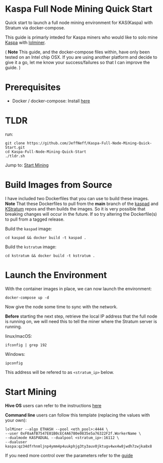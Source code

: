 # Kaspa Full Node Mining Quick Start

Quick start to launch a full node mining environment for KAS(Kaspa) with Stratum via docker-compose.

This guide is primarly inteded for Kaspa miners who would like to solo mine [Kaspa](https://kaspanet.org/) with [lolminer](https://github.com/Lolliedieb/lolMiner-releases/wiki/lolMiner-1.43-dual-and-split-mining-options).

( **Note** This guide, and the docker-compose files within, have only been tested on an Intel chip OSX. If you are using another platform and decide to give it a go, let me know your success/failures so that I can improve the guide. )

# Prerequisites

- Docker / docker-compose: Install [here](https://www.docker.com/products/docker-desktop/)

# TLDR

run:
```
git clone https://github.com/JeffNeff/Kaspa-Full-Node-Mining-Quick-Start.git
cd Kaspa-Full-Node-Mining-Quick-Start
./tldr.sh
```

Jump to: [Start Mining](#start-mining)

# Build Images from Source

I have included two Dockerfiles that you can use to build these images. **Note** That these Dockerfiles to pull from the **main** branch of the [kaspad](https://github.com/kaspanet/kaspad) and [KStratum](https://github.com/KaffinPX/KStratum) repos and then builds the images. So it is very possible that breaking changes will occur in the future. If so try altering the Dockerfile(s) to pull from a tagged release.

Build the `kaspad` image:

```
cd kaspad && docker build -t kaspad .
```

Build the `kstratum` image:

```
cd kstratum && docker build -t kstratum .
```

# Launch the Environment

With the container images in place, we can now launch the environment:

```
docker-compose up -d
```

Now give the node some time to sync with the network.

**Before** starting the next step, retrieve the local IP address that the full node is running on, we will need this to tell the miner where the Stratum server is running.


linux/macOS:
```
ifconfig | grep 192
```

Windows:
```
ipconfig
```

This address will be refered to as `<stratum_ip>` below.


# Start Mining

**Hive OS** users can refer to the instructions [here](https://github.com/Lolliedieb/lolMiner-releases/wiki/Guide-to-configure-Dual-Mining-ETH-ETC-UBQH---KASPA)

**Command line** users can follow this template (replacing the values with your own):

```
lolMiner --algo ETHASH --pool <eth_pool>:4444 \
--user 0xF0aAfB7547E01B0cEC4A6780e0835e5a76322F2f.WorkerName \
--dualmode KASPADUAL --dualpool <stratum_ip>:16112 \
--dualuser kaspa:qz34dfrhnmljnp4ymm4p4uukphjg3ty3auv0jktugv4wx4w8jwdh7zwjka8x8
```

If you need more control over the parameters refer to the [guide](https://github.com/Lolliedieb/lolMiner-releases/wiki/lolMiner-1.43-dual-and-split-mining-options)
